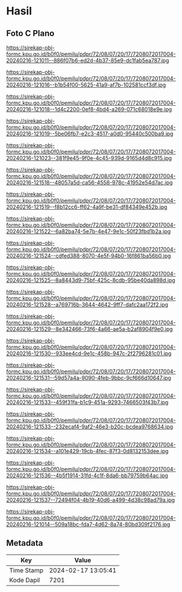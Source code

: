 # Hasil

## Foto C Plano

https://sirekap-obj-formc.kpu.go.id/b0f0/pemilu/pdpr/72/08/07/20/17/7208072017004-20240216-121011--886f07b6-ed2d-4b37-85e9-dc1fab5ea787.jpg

https://sirekap-obj-formc.kpu.go.id/b0f0/pemilu/pdpr/72/08/07/20/17/7208072017004-20240216-121016--b1b54f00-5625-41a9-af7b-102581ccf3df.jpg

https://sirekap-obj-formc.kpu.go.id/b0f0/pemilu/pdpr/72/08/07/20/17/7208072017004-20240216-121018--1d4c2200-0ef8-4bd4-a269-071c68018e9e.jpg

https://sirekap-obj-formc.kpu.go.id/b0f0/pemilu/pdpr/72/08/07/20/17/7208072017004-20240216-121019--5be06fb7-e2c3-4517-a0d0-95440c500ba9.jpg

https://sirekap-obj-formc.kpu.go.id/b0f0/pemilu/pdpr/72/08/07/20/17/7208072017004-20240216-121023--381f9e45-9f0e-4c45-939d-9165d4d8c915.jpg

https://sirekap-obj-formc.kpu.go.id/b0f0/pemilu/pdpr/72/08/07/20/17/7208072017004-20240216-121518--48057a5d-ca56-4558-978c-41952e54d7ac.jpg

https://sirekap-obj-formc.kpu.go.id/b0f0/pemilu/pdpr/72/08/07/20/17/7208072017004-20240216-121519--f8b12cc6-ff62-4a9f-be31-df84349e452b.jpg

https://sirekap-obj-formc.kpu.go.id/b0f0/pemilu/pdpr/72/08/07/20/17/7208072017004-20240216-121522--6a82ba74-5e7b-4e47-9e1c-50f23fbd1b2a.jpg

https://sirekap-obj-formc.kpu.go.id/b0f0/pemilu/pdpr/72/08/07/20/17/7208072017004-20240216-121524--cdfed388-8070-4e5f-94b0-16f861ba56b0.jpg

https://sirekap-obj-formc.kpu.go.id/b0f0/pemilu/pdpr/72/08/07/20/17/7208072017004-20240216-121525--8a8443d9-75bf-425c-8cdb-95be40da898d.jpg

https://sirekap-obj-formc.kpu.go.id/b0f0/pemilu/pdpr/72/08/07/20/17/7208072017004-20240216-121528--a769716b-3644-4642-9ff7-dafc2aa172f2.jpg

https://sirekap-obj-formc.kpu.go.id/b0f0/pemilu/pdpr/72/08/07/20/17/7208072017004-20240216-121529--8e342466-73f6-4a66-ae5a-b2af8904f9e0.jpg

https://sirekap-obj-formc.kpu.go.id/b0f0/pemilu/pdpr/72/08/07/20/17/7208072017004-20240216-121530--933ee4cd-9e1c-458b-947c-2f2796281c01.jpg

https://sirekap-obj-formc.kpu.go.id/b0f0/pemilu/pdpr/72/08/07/20/17/7208072017004-20240216-121531--59d57a4a-9090-4feb-9bbc-9cf666d10647.jpg

https://sirekap-obj-formc.kpu.go.id/b0f0/pemilu/pdpr/72/08/07/20/17/7208072017004-20240216-121533--459f31fa-b1c9-451a-9293-7466503f43b7.jpg

https://sirekap-obj-formc.kpu.go.id/b0f0/pemilu/pdpr/72/08/07/20/17/7208072017004-20240216-121533--232ecaf4-9af2-46e3-b20c-bcdea9768634.jpg

https://sirekap-obj-formc.kpu.go.id/b0f0/pemilu/pdpr/72/08/07/20/17/7208072017004-20240216-121534--a101e429-19cb-4fec-87f3-0d8132153dee.jpg

https://sirekap-obj-formc.kpu.go.id/b0f0/pemilu/pdpr/72/08/07/20/17/7208072017004-20240216-121536--4b5f1914-31fd-4c1f-8da6-bb79759b64ac.jpg

https://sirekap-obj-formc.kpu.go.id/b0f0/pemilu/pdpr/72/08/07/20/17/7208072017004-20240216-121537--72494f04-4b19-40d6-a499-4d38c98ad79a.jpg

https://sirekap-obj-formc.kpu.go.id/b0f0/pemilu/pdpr/72/08/07/20/17/7208072017004-20240216-121014--509a18bc-fda7-4d62-8a74-80bd309f2176.jpg


## Metadata

| Key        | Value               |
| ---------- | ------------------- |
| Time Stamp | 2024-02-17 13:05:41 |
| Kode Dapil | 7201                |



